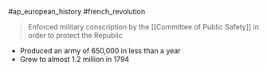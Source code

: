 #ap_european_history #french_revolution 

> Enforced military conscription by the [[Committee of Public Safety]] in order to protect the Republic

- Produced an army of 650,000 in less than a year
- Grew to almost 1.2 million in 1794